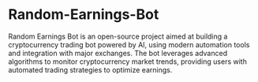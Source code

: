 # Random-Earnings-Bot
Random Earnings Bot is an open-source project aimed at building a cryptocurrency trading bot powered by AI, using modern automation tools and integration with major exchanges. The bot leverages advanced algorithms to monitor cryptocurrency market trends, providing users with automated trading strategies to optimize earnings.
